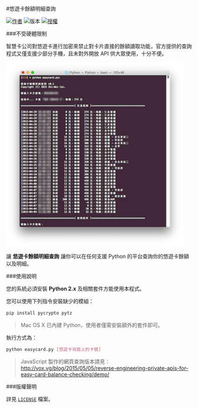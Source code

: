 #悠遊卡餘額明細查詢

[![作者](https://img.shields.io/badge/作者-Zhi--Wei_Cai-red.svg?style=flat-square)](http://vox.vg/)  ![版本](https://img.shields.io/badge/版本-v0.3-green.svg?style=flat-square)   [![授權](https://img.shields.io/badge/授權-MIT-blue.svg?style=flat-square)][License]

###不受硬體限制

智慧卡公司對悠遊卡進行加密來禁止對卡片直接的餘額讀取功能，官方提供的查詢程式又僅支援少部分手機，且未對外開放 API 供大眾使用，十分不便。

![有卡號就能查詢！](demo.png)

讓 **悠遊卡餘額明細查詢** 讓你可以在任何支援 Python 的平台查詢你的悠遊卡餘額以及明細。

###使用說明

您的系統必須安裝 **Python 2.x** 及相關套件方能使用本程式。

您可以使用下列指令安裝缺少的模組：

```bash
pip install pycrypto pytz
```

> Mac OS X 已內建 Python，使用者僅需安裝額外的套件即可。

執行方式為：

```bash
python easycard.py [悠遊卡背面上的卡號]
```

> JavaScript 製作的網頁查詢版本請見：http://vox.vg/blog/2015/05/05/reverse-engineering-private-apis-for-easy-card-balance-checking/demo/

###版權聲明

詳見 [`LICENSE`][License] 檔案。

[License]: https://github.com/x43x61x69/Easy-Card/blob/master/LICENSE
